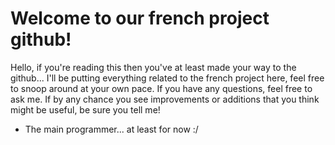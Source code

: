 # Welcome to our french project github!

Hello, if you're reading this then you've at least made your way to the github...
I'll be putting everything related to the french project here, feel free to snoop around at your own pace.
If you have any questions, feel free to ask me. If by any chance you see improvements or additions that you think might be useful, be sure you tell me!

- The main programmer... at least for now :/
